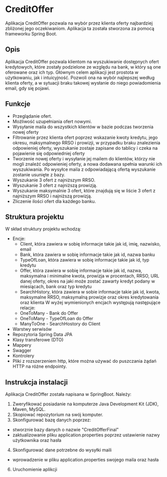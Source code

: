 # CreditOffer

Aplikacja CreditOffer pozwala na wybór przez klienta oferty najbardziej zbliżonej jego oczekiwaniom. Aplikacja ta została stworzona za pomocą frameworku Spring Boot. 

## Opis 

Aplikacja CreditOffer pozwala klientom na wyszukiwanie dostępnych ofert kredytowych, które zostały podzielone ze względu na bank, w który są one oferowane oraz ich typ. Głównym celem aplikacji jest prostota w użytkowaniu, jak i intuicyjność. Pozwoli ona na wybór najlepszej według klienta oferty, a w sytuacji braku takowej wysłanie do niego powiadomienia email, gdy się pojawi. 

## Funkcje 

- Przeglądanie ofert.
- Możliwość uzupełniania ofert nowymi. 
- Wysyłanie maila do wszystkich klientów w bazie podczas tworzenia nowej oferty
- Filtrowanie przez klienta ofert poprzez wskazanie kwoty kredytu, jego okresu, maksymalnego RRSO i prowizji, w przypadku braku znalezienia odpowieniej oferty, wyszukanie zostaje zapisane do tablicy i czeka na pojawienie się odpowiedniej oferty
- Tworzenie nowej oferty i wysyłanie jej mailem do klientów, którzy nie mogli znaleźć odpowieniej oferty, a nowa dodawana spełnia warunki ich wyszukiwania. Po wysyłce maila z odpowiadającą ofertą wyszukanie zostanie usunięte z bazy.
- Wyszukanie 3 ofert z najniższym RRSO.
- Wyszukanie 3 ofert z najniższą prowizją.
- Wyszukanie maksymalnie 3 ofert, które znajdują się w liście 3 ofert z najniższym RRSO i najniższą prowizją.
- Zliczenie ilości ofert dla każdego banku.

## Struktura projektu

W skład struktury projektu wchodzą:
- Encje:
  - Client, która zawiera w sobię informacje takie jak id, imię, nazwisko, email
  - Bank, która zawiera w sobię informacje takie jak id, nazwa banku
  - TypeOfLoan, która zawiera w sobię informacje takie jak id, typ kredytu 
  - Offer, która zawiera w sobię informacje takie jak id, nazwa, maksymalna i minimalne kwota, prowizja w procentach, RRSO, URL danej oferty, okres na jaki może zostać zawarty kredyt podany w miesiącach, bank oraz typ kredytu
  - SearchHistory, która zawiera w sobie informacje takie jak id, kwota, maksymalne RRSO, maksymalną prowizje oraz okres kredytowania oraz klienta
  W wyżej wymienionych encjach występują następujące relacje: 
  - OneToMany - Bank do Offer
  - OneToMany - TypeOfLoan do Offer 
  - ManyToOne - SearchHostory do Client
- Warstwy serwisów 
- Repozytoria Spring Data JPA
- Klasy transferowe (DTO)
- Mappery 
- Swagger 
- Kontrolery 
- Pliki z rozszerzeniem http, które można używać do puszczania żądań HTTP na różne endpointy.

## Instrukcja instalacji 

Aplikacja CreditOffer została napisana w SpringBoot. 
Należy:
1. Zweryfikować posiadanie na komputerze Java Development Kit (JDK), Maven, MySQL.
2. Skopiować repozytorium na swój komputer.
3. Skonfigurować bazę danych poprzez: 
  * stworznie bazy danych o nazwie "CreditOfferFinal"
  * zaktualizowanie pliku application.properties poprzez ustawienie nazwy użytkownika oraz hasła 
4. Skonfigurować dane potrzebne do wysyłki maili 
  * wprowadzenie w pliku application.properties swojego maila oraz hasła 
6. Uruchomienie aplikcji
